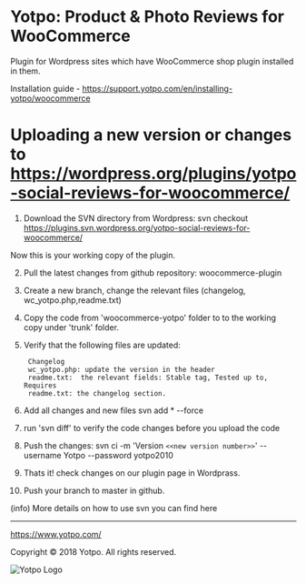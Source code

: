 # Yotpo: Product & Photo Reviews for WooCommerce

Plugin for Wordpress sites which have WooCommerce shop plugin installed in them.

Installation guide - https://support.yotpo.com/en/installing-yotpo/woocommerce

# Uploading a new version or changes to https://wordpress.org/plugins/yotpo-social-reviews-for-woocommerce/

1. Download the SVN directory from Wordpress:
svn checkout https://plugins.svn.wordpress.org/yotpo-social-reviews-for-woocommerce/

 Now this is your working copy of the plugin.

2. Pull the latest changes from github repository: woocommerce-plugin

3. Create a new branch, change the relevant files (changelog, wc_yotpo.php,readme.txt) 

4. Copy the code from  'woocommerce-yotpo' folder to to the working copy under 'trunk' folder. 

5. Verify that the following files are updated: 

        Changelog
        wc_yotpo.php: update the version in the header
        readme.txt:  the relevant fields: Stable tag, Tested up to, Requires
        readme.txt: the changelog section.

6. Add all changes and new files
svn add * --force


7. run 'svn diff' to verify the code changes before you upload the code
6. Push the changes:
svn ci -m 'Version `<<new version number>>`' --username Yotpo --password yotpo2010

7. Thats it! check changes on our plugin page in Wordprass.

8. Push your branch to master in github.


(info) More details on how to use svn you can find here


---
https://www.yotpo.com/

Copyright © 2018 Yotpo. All rights reserved.  

![Yotpo Logo](https://yap.yotpo.com/assets/images/logo_login.png)
